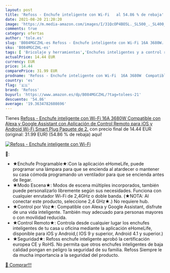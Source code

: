 ```yaml
---
layout: post
title: 'Refoss - Enchufe inteligente con Wi-Fi   al 54.86 % de rebaja'
date: 2021-08-20 21:20:20
image: 'https://m.media-amazon.com/images/I/31QcOP4BO5L._SL500_._SL400_.jpg'
comments: true
category: ofertas
author: 'tole.es'
slug: 'B084MGCZHL-es Refoss - Enchufe inteligente con Wi-Fi 16A 3680W...'
sku: 'B084MGCZHL-es'
tags: [ 'Bricolaje y herramientas','Enchufes inteligentes y a control remoto','Enchufes y accesorios','Instalación eléctrica','android','refoss', ]
actualPrice: 14.44 EUR
currency: EUR
price: 14.44
comparePrice: 31.99 EUR
prodname: 'Refoss - Enchufe inteligente con Wi-Fi  16A 3680W  Compatible con Alexa y Google Assistant  con Aplicación de Control Remoto para iOS y Android  Wi-Fi Smart Plug  Paquete de 2.'
country: 'es'
flag: '🇪🇸'
brand: 'Refoss'
buyurl: 'https://www.amazon.es/dp/B084MGCZHL/?tag=tolees-21'
descuento: '54.86'
average: '19.3634782608696'
---
```


Tienes [Refoss - Enchufe inteligente con Wi-Fi  16A 3680W  Compatible con Alexa y Google Assistant  con Aplicación de Control Remoto para iOS y Android  Wi-Fi Smart Plug  Paquete de 2.](https://www.amazon.es/dp/B084MGCZHL/?tag=tolees-21) con precio final de  14.44 EUR (original: 31.99 EUR) (54.86 %  de rebaja) aqui!

[![Refoss - Enchufe inteligente con Wi-Fi  ](https://m.media-amazon.com/images/I/31QcOP4BO5L._SL500_._SL400_.jpg)](https://www.amazon.es/dp/B084MGCZHL/?tag=tolees-21)

🔎:

- ★Enchufe Programable★:Con la aplicación eHomeLife, puede programar una lámpara para que se encienda al atardecer o mantener su casa cómoda programando un ventilador para que se encienda antes de llegar.
- ★Modo Escena★: Modos de escena múltiples incorporados, también puede personalizarlo libremente según sus necesidades. Funciona con cualquier enrutador Wi-Fi de 2,4GHz o doble banda. (★NOTA: Al conectar este producto, seleccione 2,4 GHz★.) No requiere hub.
- ★Control por Voz★: Compatible con Alexa y Google Assistant, disfrute de una vida inteligente. También muy adecuado para personas mayores o con movilidad reducida.
- ★Control Remoto★: Controla desde cualquier lugar los enchufes inteligentes de tu casa u oficina mediante la aplicación eHomeLife, disponible para iOS y Android,( IOS 9 y superior, Android 4.1 y superior.)
- ★Seguridad★: Refoss enchufe inteligente aprobó la certificación europea CE y RoHS. No permita que otros enchufes inteligentes de baja calidad pongan en peligro la seguridad de su familia. Refoss Siempre le da mucha importancia a la seguridad del producto.

[🛒 Comprar!!!](https://www.amazon.es/dp/B084MGCZHL/?tag=tolees-21)
